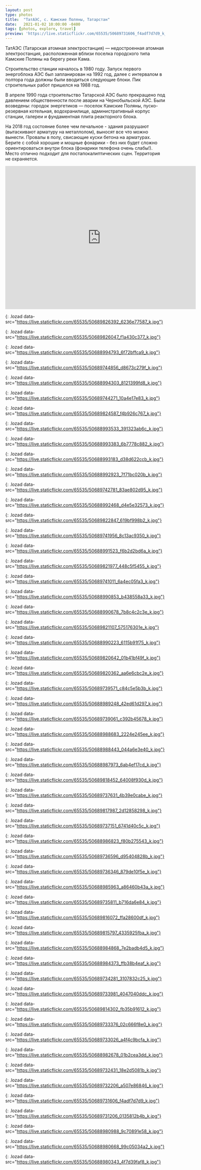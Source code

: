 ```yaml
---
layout: post
type: photos
title:  "ТатАЭС, с. Камские Поляны, Татарстан"
date:   2021-01-02 10:00:00 -0400
tags: [photos, explore, travel]
preview: 'https://live.staticflickr.com/65535/50689731606_f4adf7d7d9_k_d.jpg'
---
```


ТатАЭС (Татарская атомная электростанция) — недостроенная атомная электростанция, расположенная вблизи поселка городского типа Камские Поляны на берегу реки Кама.

Строительство станции началось в 1980 году. Запуск первого энергоблока АЭС был запланирован на 1992 год, далее с интервалом в полтора года должны были вводиться следующие блоки. Пик строительных работ пришелся на 1988 год.

В апреле 1990 года строительство Татарской АЭС было прекращено под давлением общественности после аварии на Чернобыльской АЭС. Были возведены: городок энергетиков — поселок Камские Поляны, пуско-резервная котельная, водохранилище, административный корпус станции, галереи и фундаментная плита реакторного блока.

На 2018 год состояние более чем печальное - здания разрушают (вытаскивают арматуру на металлолом), выносят все что можно вынести. Провалы в полу, свисающие куски бетона на арматурах. Берите с собой хорошие и мощные фонарики - без них будет сложно ориентироваться внутри блока (фонарики телефона очень слабы!). Место отлично подходит для постапокалиптических сцен. Территория не охраняется.

<iframe src="https://www.google.com/maps/embed?pb=!1m14!1m12!1m3!1d31631.375200634167!2d51.28793912327122!3d55.44957123114744!2m3!1f0!2f0!3f0!3m2!1i1024!2i768!4f13.1!5e1!3m2!1sen!2sca!4v1609640141858!5m2!1sen!2sca" width="600" height="450" frameborder="0" style="border:0" allowfullscreen="" loading="lazy" class="post-map"></iframe>

![](){: .lozad data-src="https://live.staticflickr.com/65535/50689826392_6236e77587_k.jpg"}

![](){: .lozad data-src="https://live.staticflickr.com/65535/50689826047_f1a430c377_k.jpg"}

![](){: .lozad data-src="https://live.staticflickr.com/65535/50688994793_6f72bffca9_k.jpg"}

![](){: .lozad data-src="https://live.staticflickr.com/65535/50689744856_d8673c279f_k.jpg"}

![](){: .lozad data-src="https://live.staticflickr.com/65535/50688994303_8121399fd8_k.jpg"}

![](){: .lozad data-src="https://live.staticflickr.com/65535/50689744271_10a4e17e83_k.jpg"}

![](){: .lozad data-src="https://live.staticflickr.com/65535/50689824587_f4b926c767_k.jpg"}

![](){: .lozad data-src="https://live.staticflickr.com/65535/50688993533_391323ab6c_k.jpg"}

![](){: .lozad data-src="https://live.staticflickr.com/65535/50688993383_6b7778c882_k.jpg"}

![](){: .lozad data-src="https://live.staticflickr.com/65535/50688993183_d38d622ccb_k.jpg"}

![](){: .lozad data-src="https://live.staticflickr.com/65535/50688992923_7f71bc020b_k.jpg"}

![](){: .lozad data-src="https://live.staticflickr.com/65535/50689742781_83ae802d95_k.jpg"}

![](){: .lozad data-src="https://live.staticflickr.com/65535/50688992468_d4e5e32573_k.jpg"}

![](){: .lozad data-src="https://live.staticflickr.com/65535/50689822847_619bf998b2_k.jpg"}

![](){: .lozad data-src="https://live.staticflickr.com/65535/50689741956_8c13ac9350_k.jpg"}

![](){: .lozad data-src="https://live.staticflickr.com/65535/50688991523_f6b2d2bd6a_k.jpg"}

![](){: .lozad data-src="https://live.staticflickr.com/65535/50689821977_448c5f5455_k.jpg"}

![](){: .lozad data-src="https://live.staticflickr.com/65535/50689741011_6a4ec05fa3_k.jpg"}

![](){: .lozad data-src="https://live.staticflickr.com/65535/50688990853_b438558a33_k.jpg"}

![](){: .lozad data-src="https://live.staticflickr.com/65535/50688990678_7b8c4c2c3e_k.jpg"}

![](){: .lozad data-src="https://live.staticflickr.com/65535/50689821107_575176301e_k.jpg"}

![](){: .lozad data-src="https://live.staticflickr.com/65535/50688990223_6115b91f75_k.jpg"}

![](){: .lozad data-src="https://live.staticflickr.com/65535/50689820642_01b41bf49f_k.jpg"}

![](){: .lozad data-src="https://live.staticflickr.com/65535/50689820362_aa6e6cbc2e_k.jpg"}

![](){: .lozad data-src="https://live.staticflickr.com/65535/50689739571_c84c5e5b3b_k.jpg"}

![](){: .lozad data-src="https://live.staticflickr.com/65535/50688989248_42ed61d297_k.jpg"}

![](){: .lozad data-src="https://live.staticflickr.com/65535/50689739061_c392b45678_k.jpg"}

![](){: .lozad data-src="https://live.staticflickr.com/65535/50688988683_2224e245ee_k.jpg"}

![](){: .lozad data-src="https://live.staticflickr.com/65535/50688988443_044a6e3e40_k.jpg"}

![](){: .lozad data-src="https://live.staticflickr.com/65535/50688987973_6ab4ef17cd_k.jpg"}

![](){: .lozad data-src="https://live.staticflickr.com/65535/50689818452_64008f930d_k.jpg"}

![](){: .lozad data-src="https://live.staticflickr.com/65535/50689737631_4b39e0cabe_k.jpg"}

![](){: .lozad data-src="https://live.staticflickr.com/65535/50689817987_2d12858298_k.jpg"}

![](){: .lozad data-src="https://live.staticflickr.com/65535/50689737151_6741d40c5c_k.jpg"}

![](){: .lozad data-src="https://live.staticflickr.com/65535/50688986823_f80b275543_k.jpg"}

![](){: .lozad data-src="https://live.staticflickr.com/65535/50689736596_d95404828b_k.jpg"}

![](){: .lozad data-src="https://live.staticflickr.com/65535/50689736346_879de10f5e_k.jpg"}

![](){: .lozad data-src="https://live.staticflickr.com/65535/50688985963_a86460b43a_k.jpg"}

![](){: .lozad data-src="https://live.staticflickr.com/65535/50689735811_b716da6e84_k.jpg"}

![](){: .lozad data-src="https://live.staticflickr.com/65535/50689816072_ffa28600df_k.jpg"}

![](){: .lozad data-src="https://live.staticflickr.com/65535/50689815797_4335925fba_k.jpg"}

![](){: .lozad data-src="https://live.staticflickr.com/65535/50688984868_7e2badb4d5_k.jpg"}

![](){: .lozad data-src="https://live.staticflickr.com/65535/50688984373_ffb38b4eaf_k.jpg"}

![](){: .lozad data-src="https://live.staticflickr.com/65535/50689734281_3107832c25_k.jpg"}

![](){: .lozad data-src="https://live.staticflickr.com/65535/50689733981_4047040ddc_k.jpg"}

![](){: .lozad data-src="https://live.staticflickr.com/65535/50689814302_fb35b91612_k.jpg"}

![](){: .lozad data-src="https://live.staticflickr.com/65535/50689733376_02c666f8e0_k.jpg"}

![](){: .lozad data-src="https://live.staticflickr.com/65535/50689733026_a4f4c9bcfa_k.jpg"}

![](){: .lozad data-src="https://live.staticflickr.com/65535/50688982678_01b2cea3dd_k.jpg"}

![](){: .lozad data-src="https://live.staticflickr.com/65535/50689732431_18e2d5081b_k.jpg"}

![](){: .lozad data-src="https://live.staticflickr.com/65535/50689732206_a507e86846_k.jpg"}

![](){: .lozad data-src="https://live.staticflickr.com/65535/50689731606_f4adf7d7d9_k.jpg"}

![](){: .lozad data-src="https://live.staticflickr.com/65535/50689731206_0135812b4b_k.jpg"}

![](){: .lozad data-src="https://live.staticflickr.com/65535/50688980988_9c70891e58_k.jpg"}

![](){: .lozad data-src="https://live.staticflickr.com/65535/50688980668_99c05034a2_k.jpg"}

![](){: .lozad data-src="https://live.staticflickr.com/65535/50688980343_4f7d39faf8_k.jpg"}
